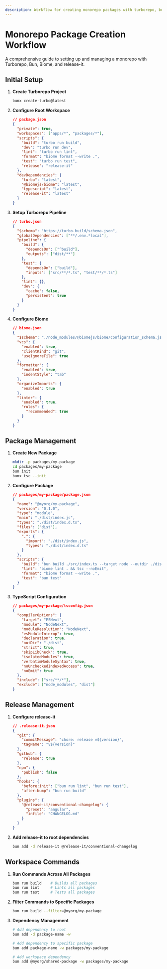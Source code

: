 ```yaml
---
description: Workflow for creating monorepo packages with turborepo, bun, biome, and release-it
---
```


# Monorepo Package Creation Workflow

A comprehensive guide to setting up and managing a monorepo with Turborepo, Bun, Biome, and release-it.

## Initial Setup

1. **Create Turborepo Project**
   ```bash
   bunx create-turbo@latest
   ```

2. **Configure Root Workspace**
   ```json
   // package.json
   {
     "private": true,
     "workspaces": ["apps/*", "packages/*"],
     "scripts": {
       "build": "turbo run build",
       "dev": "turbo run dev",
       "lint": "turbo run lint",
       "format": "biome format --write .",
       "test": "turbo run test",
       "release": "release-it"
     },
     "devDependencies": {
       "turbo": "latest",
       "@biomejs/biome": "latest",
       "typescript": "latest",
       "release-it": "latest"
     }
   }
   ```

3. **Setup Turborepo Pipeline**
   ```json
   // turbo.json
   {
     "$schema": "https://turbo.build/schema.json",
     "globalDependencies": ["**/.env.*local"],
     "pipeline": {
       "build": {
         "dependsOn": ["^build"],
         "outputs": ["dist/**"]
       },
       "test": {
         "dependsOn": ["build"],
         "inputs": ["src/**/*.ts", "test/**/*.ts"]
       },
       "lint": {},
       "dev": {
         "cache": false,
         "persistent": true
       }
     }
   }
   ```

4. **Configure Biome**
   ```json
   // biome.json
   {
     "$schema": "./node_modules/@biomejs/biome/configuration_schema.json",
     "vcs": {
       "enabled": true,
       "clientKind": "git",
       "useIgnoreFile": true
     },
     "formatter": {
       "enabled": true,
       "indentStyle": "tab"
     },
     "organizeImports": {
       "enabled": true
     },
     "linter": {
       "enabled": true,
       "rules": {
         "recommended": true
       }
     }
   }
   ```

## Package Management

1. **Create New Package**
   ```bash
   mkdir -p packages/my-package
   cd packages/my-package
   bun init
   bunx tsc --init
   ```

2. **Configure Package**
   ```json
   // packages/my-package/package.json
   {
     "name": "@myorg/my-package",
     "version": "0.1.0",
     "type": "module",
     "main": "./dist/index.js",
     "types": "./dist/index.d.ts",
     "files": ["dist"],
     "exports": {
       ".": {
         "import": "./dist/index.js",
         "types": "./dist/index.d.ts"
       }
     },
     "scripts": {
       "build": "bun build ./src/index.ts --target node --outdir ./dist --format esm",
       "lint": "biome lint . && tsc --noEmit",
       "format": "biome format --write .",
       "test": "bun test"
     }
   }
   ```

3. **TypeScript Configuration**
   ```json
   // packages/my-package/tsconfig.json
   {
     "compilerOptions": {
       "target": "ESNext",
       "module": "NodeNext",
       "moduleResolution": "NodeNext",
       "esModuleInterop": true,
       "declaration": true,
       "outDir": "./dist",
       "strict": true,
       "skipLibCheck": true,
       "isolatedModules": true,
       "verbatimModuleSyntax": true,
       "noUncheckedIndexedAccess": true,
       "noEmit": true
     },
     "include": ["src/**/*"],
     "exclude": ["node_modules", "dist"]
   }
   ```

## Release Management

1. **Configure release-it**
   ```json
   // .release-it.json
   {
     "git": {
       "commitMessage": "chore: release v${version}",
       "tagName": "v${version}"
     },
     "github": {
       "release": true
     },
     "npm": {
       "publish": false
     },
     "hooks": {
       "before:init": ["bun run lint", "bun run test"],
       "after:bump": "bun run build"
     },
     "plugins": {
       "@release-it/conventional-changelog": {
         "preset": "angular",
         "infile": "CHANGELOG.md"
       }
     }
   }
   ```

2. **Add release-it to root dependencies**
   ```bash
   bun add -d release-it @release-it/conventional-changelog
   ```

## Workspace Commands

1. **Run Commands Across All Packages**
   ```bash
   bun run build    # Builds all packages
   bun run lint     # Lints all packages
   bun run test     # Tests all packages
   ```

2. **Filter Commands to Specific Packages**
   ```bash
   bun run build --filter=@myorg/my-package
   ```

3. **Dependency Management**
   ```bash
   # Add dependency to root
   bun add -d package-name -w
   
   # Add dependency to specific package
   bun add package-name -w packages/my-package
   
   # Add workspace dependency
   bun add @myorg/shared-package -w packages/my-package